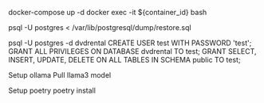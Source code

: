 docker-compose up -d
docker exec -it ${container_id} bash

psql -U postgres < /var/lib/postgresql/dump/restore.sql

psql -U postgres -d dvdrental
CREATE USER test WITH PASSWORD 'test';
GRANT ALL PRIVILEGES ON DATABASE dvdrental TO test;
GRANT SELECT, INSERT, UPDATE, DELETE ON ALL TABLES IN SCHEMA public TO test;

Setup ollama
Pull llama3 model

Setup poetry
poetry install
